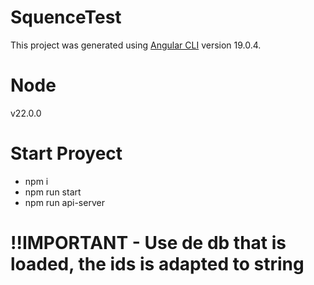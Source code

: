 # SquenceTest

This project was generated using [Angular CLI](https://github.com/angular/angular-cli) version 19.0.4.

# Node
v22.0.0

# Start Proyect
* npm i
* npm run start
* npm run api-server

# !!IMPORTANT - Use de db that is loaded, the ids is adapted to string